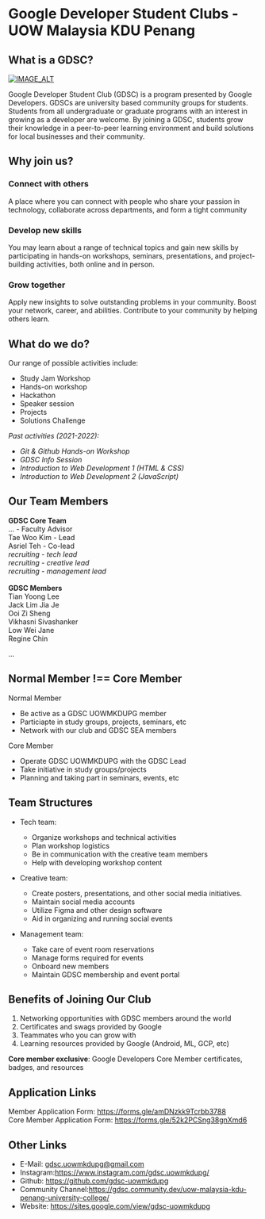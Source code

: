 # Google Developer Student Clubs - UOW Malaysia KDU Penang

## What is a GDSC?

[![IMAGE_ALT](https://img.youtube.com/vi/Jqf52nThBt0/0.jpg)](https://www.youtube.com/watch?v=Jqf52nThBt0)

Google Developer Student Club (GDSC) is a program presented by Google Developers. GDSCs are university based community groups for students. Students from all undergraduate or graduate programs with an interest in growing as a developer are welcome. By joining a GDSC, students grow their knowledge in a peer-to-peer learning environment and build solutions for local businesses and their community.

## Why join us?

### Connect with others

A place where you can connect with people who share your passion in technology, collaborate across departments, and form a tight community

### Develop new skills

You may learn about a range of technical topics and gain new skills by participating in hands-on workshops, seminars, presentations, and project-building activities, both online and in person.

### Grow together

Apply new insights to solve outstanding problems in your community. Boost your network, career, and abilities. Contribute to your community by helping others learn.

## What do we do?

Our range of possible activities include:

- Study Jam Workshop
- Hands-on workshop
- Hackathon
- Speaker session
- Projects
- Solutions Challenge

<i>Past activities (2021-2022):

- Git & Github Hands-on Workshop
- GDSC Info Session
- Introduction to Web Development 1 (HTML & CSS)
- Introduction to Web Development 2 (JavaScript)
  </i>

## Our Team Members

<strong>GDSC Core Team</strong> <br>
... - Faculty Advisor<br>
Tae Woo Kim - Lead<br>
Asriel Teh - Co-lead<br>
<i>recruiting - tech lead <br></i>
<i>recruiting - creative lead <br></i>
<i>recruiting - management lead <br></i>
<br>
<strong>GDSC Members</strong> <br>
Tian Yoong Lee <br>
Jack Lim Jia Je <br>
Ooi Zi Sheng <br>
Vikhasni Sivashanker <br>
Low Wei Jane <br>
Regine Chin <br>

...
<br>

## Normal Member !== Core Member

Normal Member

- Be active as a GDSC UOWMKDUPG member
- Particiapte in study groups, projects, seminars, etc
- Network with our club and GDSC SEA members

Core Member

- Operate GDSC UOWMKDUPG with the GDSC Lead
- Take initiative in study groups/projects
- Planning and taking part in seminars, events, etc

## Team Structures

- Tech team:

  - Organize workshops and technical activities
  - Plan workshop logistics
  - Be in communication with the creative team members
  - Help with developing workshop content

- Creative team:

  - Create posters, presentations, and other social media initiatives.
  - Maintain social media accounts
  - Utilize Figma and other design software
  - Aid in organizing and running social events

- Management team:
  - Take care of event room reservations
  - Manage forms required for events
  - Onboard new members
  - Maintain GDSC membership and event portal

## Benefits of Joining Our Club

1. Networking opportunities with GDSC members around the world
2. Certificates and swags provided by Google
3. Teammates who you can grow with
4. Learning resources provided by Google (Android, ML, GCP, etc)

<strong>Core member exclusive</strong>: Google Developers Core Member certificates, badges, and resources

## Application Links

Member Application Form: https://forms.gle/amDNzkk9Tcrbb3788 <br>
Core Member Application Form: https://forms.gle/52k2PCSng38gnXmd6

## Other Links

- E-Mail: gdsc.uowmkdupg@gmail.com
- Instagram:https://www.instagram.com/gdsc.uowmkdupg/
- Github: https://github.com/gdsc-uowmkdupg
- Community Channel:https://gdsc.community.dev/uow-malaysia-kdu-penang-university-college/
- Website: https://sites.google.com/view/gdsc-uowmkdupg
